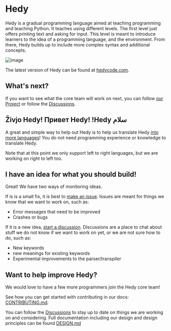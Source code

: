 # Hedy
Hedy is a gradual programming language aimed at teaching programming and teaching Python. It teaches using different levels. The first level just offers printing text and asking for input. This level is meant to introduce learners to the idea of a programming language, and the environment. From there, Hedy builds up to include more complex syntax and additional concepts.

![image](https://user-images.githubusercontent.com/1003685/114299222-786dfa00-9aba-11eb-8784-525c34533457.png)

The latest version of Hedy can be found at [hedycode.com](https://hedycode.com).

What's next?
------------

If you want to see what the core team will work on next, you can follow [our Project](https://github.com/Felienne/hedy/projects/5) or follow the [Discussions](https://github.com/Felienne/hedy/discussions).

Živjo Hedy! Привет Hedy! !Hedy سلام
------------

A great and simple way to help out Hedy is to help us translate Hedy [into more languages](TRANSLATING.md)! You do not need programming experience or knowledge to translate Hedy.

Note that at this point we only support left to right languages, but we are working on right to left too.

I have an idea for what you should build!
------------

Great! We have two ways of monitoring ideas. 

If is is a small fix, it is best to [make an issue](https://github.com/Felienne/hedy/issues/new/choose). Issues are meant for things we know that we want to work on, such as:
* Error messages that need to be improved
* Crashes or bugs

If it is a new idea, [start a discussion](https://github.com/Felienne/hedy/discussions/categories/ideas). Discussions are a place to chat about stuff we do not know if we want to work on yet, or we are not sure how to do, such as:

* New keywords
* new meanings for existing keywords
* Experimental improvements to the parser/transpiler


Want to help improve Hedy?
------------

We would love to have a few more programmers join the Hedy core team! 

See how you can get started with contributing in our docs: [CONTRIBUTING.md](CONTRIBUTING.md). 

You can follow the [Discussions](https://github.com/Felienne/hedy/discussions) to stay up to date on things we are working on and considering. Full documentation including our design and design principles can be found [DESIGN.md](DESIGN.md)

